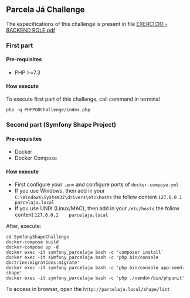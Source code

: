 ## Parcela Já Challenge

The especifications of this challenge is present in file <a href="/EXERCICIO - BACKEND ROLE.pdf" >EXERCICIO - BACKEND ROLE.pdf </a>

### First part

#### Pre-requisites
- PHP >=7.3 

#### How execute

To execute first part of this challenge, call command in terminal

```shell
php -q PHPPOOChallenge/index.php
```

### Second part (Symfony Shape Project)

#### Pre-requisites

- Docker
- Docker Compose

#### How execute

- First configure your `.env` and configure ports of `docker-compose.yml`
- If you use Windows, then add in your `C:\Windows\System32\drivers\etc\hosts` the follow content `127.0.0.1    parcelaja.local`
- If you use UNIX (Linux/MAC), then add in your `/etc/hosts` the follow content `127.0.0.1    parcelaja.local`

After, execute:

```shell
cd SymfonyShapeChallenge
docker-compose build
docker-compose up -d
docker exec -it symfony_parcelaja bash -c 'composer install'
docker exec -it symfony_parcelaja bash -c 'php bin/console doctrine:migrations:migrate'
docker exec -it symfony_parcelaja bash -c 'php bin/console app:seed-shape'
docker exec -it symfony_parcelaja bash -c 'php ./vendor/bin/phpunit'
```

To access in browser, open the `http://parcelaja.local/shape/list`
